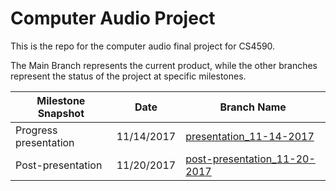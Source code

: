 # Computer Audio Project

This is the repo for the computer audio final project for CS4590.

The Main Branch represents the current product, while the other branches represent the status of the project at specific milestones.

|Milestone Snapshot|Date|Branch Name|
|------------------|----|-----------|
|Progress presentation|11/14/2017|[presentation_11-14-2017](https://github.com/wille179/computer_audio_project/tree/presentation_11-14-2017)|_
|Post-presentation|11/20/2017|[post-presentation_11-20-2017](https://github.com/wille179/computer_audio_project/tree/post-presentation_11-20-2017)|_
